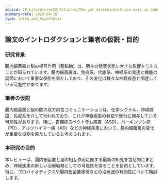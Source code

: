 ```yaml
---
source: 20_Literature/22_Articles/The gut microbiota–brain axis in behaviour and brain disorders - Nature Reviews Microbiology.md
summary-date: 2025-06-10
type: intro_and_hypothesis
---
```


## 論文のイントロダクションと筆者の仮説・目的

### 研究背景

腸内細菌叢と脳の相互作用（腸脳軸）は、宿主の健康状態に大きな影響を与えることが知られています。腸内細菌叢は、免疫系、代謝系、神経系の発達と機能の調節において重要な役割を果たしており、その変化は様々な神経疾患と関連している可能性があります。

### 筆者の仮説

腸内細菌叢と脳の間の双方向性コミュニケーションは、化学シグナル、神経経路、免疫系を介して行われており、これが神経疾患の発症や進行に関与している可能性があります。特に、自閉症スペクトラム障害（ASD）、パーキンソン病（PD）、アルツハイマー病（AD）などの神経疾患において、腸内細菌叢の変化が重要な役割を果たしていると考えられます。

### 本研究の目的

本レビューは、腸内細菌叢と脳の相互作用に関する最新の知見を包括的にまとめ、神経疾患の新しい治療戦略としての可能性を探ることを目的としています。特に、プロバイオティクスや腸内細菌叢移植などの治療法の有効性について検討します。
